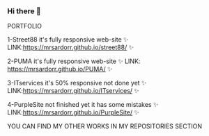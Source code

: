 ### Hi there 👋

PORTFOLIO 

1-Street88 it's fully responsive web-site ✨ LINK:https://mrsardorr.github.io/street88/ ✨  

2-PUMA it's fully responsive web-site ✨ LINK: https://mrsardorr.github.io/PUMA/ ✨

3-ITservices it's 50% responsive not done yet ✨ LINK:https://mrsardorr.github.io/ITservices/ ✨

4-PurpleSite not finished yet it has some mistakes ✨ LINK:https://mrsardorr.github.io/PurpleSite/ ✨

YOU CAN FIND MY OTHER WORKS IN MY REPOSITORIES SECTION
